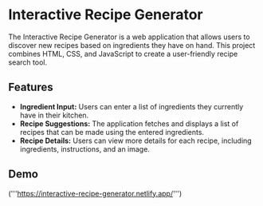 # Interactive Recipe Generator

The Interactive Recipe Generator is a web application that allows users to discover new recipes based on ingredients they have on hand. This project combines HTML, CSS, and JavaScript to create a user-friendly recipe search tool.

## Features

- **Ingredient Input:** Users can enter a list of ingredients they currently have in their kitchen.
- **Recipe Suggestions:** The application fetches and displays a list of recipes that can be made using the entered ingredients.
- **Recipe Details:** Users can view more details for each recipe, including ingredients, instructions, and an image.



## Demo
('''https://interactive-recipe-generator.netlify.app/''')
